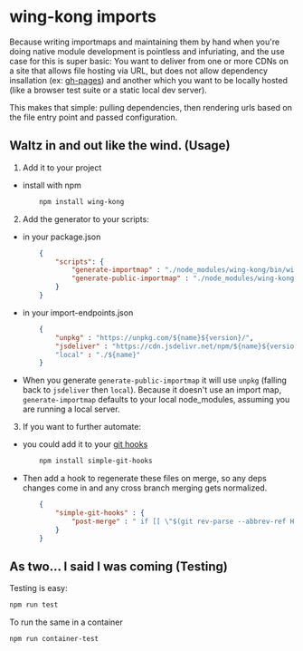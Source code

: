 wing-kong imports
=================

Because writing importmaps and maintaining them by hand when you're doing native module development is pointless and infuriating, and the use case for this is super basic: You want to deliver from one or more CDNs on a site that allows file hosting via URL, but does not allow dependency insallation (ex: [gh-pages](https://docs.github.com/en/pages/getting-started-with-github-pages/creating-a-github-pages-site)) and another which you want to be locally hosted (like a browser test suite or a static local dev server).

This makes that simple: pulling dependencies, then rendering urls based on the file entry point and passed configuration.

**Waltz in and out like the wind.** (Usage)
-------------------------------------------

1) Add it to your project

- install with npm 
    ```bash
        npm install wing-kong
    ```

2) Add the generator to your scripts:

- in your package.json

    ```json
        {
            "scripts": {
                "generate-importmap" : "./node_modules/wing-kong/bin/wing-kong -o ./importmap.json",
                "generate-public-importmap" : "./node_modules/wing-kong/bin/wing-kong -o ./importmap.json -i import-endpoints.json"
            }
        }
    ```
    
- in your import-endpoints.json
    
    ```json
        {
            "unpkg" : "https://unpkg.com/${name}${version}/",
            "jsdeliver" : "https://cdn.jsdelivr.net/npm/${name}${version}/"
            "local" : "./${name}"
        }
    ```
    
- When you generate `generate-public-importmap` it will use `unpkg` (falling back to `jsdeliver` then `local`). Because it doesn't use an import map, `generate-importmap` defaults to your local node_modules, assuming you are running a local server.

3) If you want to further automate: 

- you could add it to your [git hooks](https://github.com/toplenboren/simple-git-hooks/)

    ```bash
        npm install simple-git-hooks
    ```
    
- Then add a hook to regenerate these files on merge, so any deps changes come in and any cross branch merging gets normalized.

    ```json
        {
            "simple-git-hooks" : {
                "post-merge" : " if [[ \"$(git rev-parse --abbrev-ref HEAD)\" == \"gh-pages\" ]]; then npm run generate-public-importmap; else npm run generate-importmap; fi"
            }
        }
    ```

**As two... I said I was coming** (Testing)
-------------------------------------------
Testing is easy:

```bash
npm run test
```

To run the same in a container

```bash
npm run container-test
```